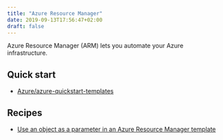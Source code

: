 ```yaml
---
title: "Azure Resource Manager"
date: 2019-09-13T17:56:47+02:00
draft: false
---
```


Azure Resource Manager (ARM) lets you automate your Azure infrastructure.

## Quick start

- [Azure/azure-quickstart-templates](https://github.com/Azure/azure-quickstart-templates)

## Recipes

- [Use an object as a parameter in an Azure Resource Manager template](https://docs.microsoft.com/en-us/azure/architecture/building-blocks/extending-templates/objects-as-parameters)
